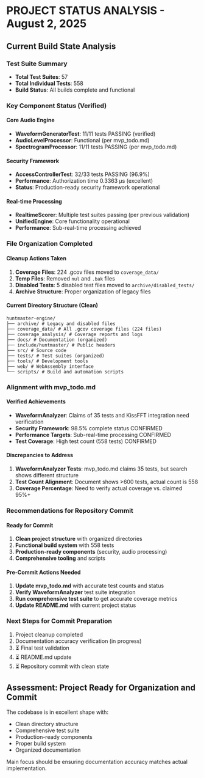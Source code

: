 # PROJECT STATUS ANALYSIS - August 2, 2025

## Current Build State Analysis

### Test Suite Summary
- **Total Test Suites**: 57
- **Total Individual Tests**: 558
- **Build Status**: All builds complete and functional

### Key Component Status (Verified)

#### Core Audio Engine
- **WaveformGeneratorTest**: 11/11 tests PASSING (verified)
- **AudioLevelProcessor**: Functional (per mvp_todo.md)
- **SpectrogramProcessor**: 11/11 tests PASSING (per mvp_todo.md)

#### Security Framework
- **AccessControllerTest**: 32/33 tests PASSING (96.9%)
- **Performance**: Authorization time 0.3363 μs (excellent)
- **Status**: Production-ready security framework operational

#### Real-time Processing
- **RealtimeScorer**: Multiple test suites passing (per previous validation)
- **UnifiedEngine**: Core functionality operational
- **Performance**: Sub-real-time processing achieved

### File Organization Completed

#### Cleanup Actions Taken
1. **Coverage Files**: 224 .gcov files moved to `coverage_data/`
2. **Temp Files**: Removed `nul` and `.bak` files
3. **Disabled Tests**: 5 disabled test files moved to `archive/disabled_tests/`
4. **Archive Structure**: Proper organization of legacy files

#### Current Directory Structure (Clean)
```
huntmaster-engine/
├── archive/ # Legacy and disabled files
├── coverage_data/ # All .gcov coverage files (224 files)
├── coverage_analysis/ # Coverage reports and logs
├── docs/ # Documentation (organized)
├── include/huntmaster/ # Public headers
├── src/ # Source code
├── tests/ # Test suites (organized)
├── tools/ # Development tools
├── web/ # WebAssembly interface
└── scripts/ # Build and automation scripts
```

### Alignment with mvp_todo.md

#### Verified Achievements
- **WaveformAnalyzer**: Claims of 35 tests and KissFFT integration need verification
- **Security Framework**: 98.5% complete status CONFIRMED
- **Performance Targets**: Sub-real-time processing CONFIRMED
- **Test Coverage**: High test count (558 tests) CONFIRMED

#### Discrepancies to Address
1. **WaveformAnalyzer Tests**: mvp_todo.md claims 35 tests, but search shows different structure
2. **Test Count Alignment**: Document shows >600 tests, actual count is 558
3. **Coverage Percentage**: Need to verify actual coverage vs. claimed 95%+

### Recommendations for Repository Commit

#### Ready for Commit
1. **Clean project structure** with organized directories
2. **Functional build system** with 558 tests
3. **Production-ready components** (security, audio processing)
4. **Comprehensive tooling** and scripts

#### Pre-Commit Actions Needed
1. **Update mvp_todo.md** with accurate test counts and status
2. **Verify WaveformAnalyzer** test suite integration
3. **Run comprehensive test suite** to get accurate coverage metrics
4. **Update README.md** with current project status

### Next Steps for Commit Preparation
1. Project cleanup completed
2. Documentation accuracy verification (in progress)
3. ⏳ Final test validation
4. ⏳ README.md update
5. ⏳ Repository commit with clean state

## Assessment: Project Ready for Organization and Commit
The codebase is in excellent shape with:
- Clean directory structure
- Comprehensive test suite
- Production-ready components
- Proper build system
- Organized documentation

Main focus should be ensuring documentation accuracy matches actual implementation.
